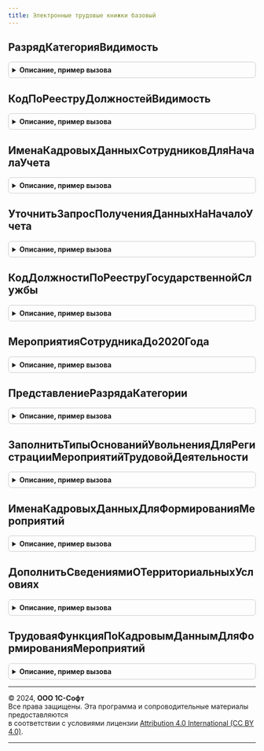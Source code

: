 ```yaml
---
title: Электронные трудовые книжки базовый
---
```



## РазрядКатегорияВидимость
<details style="margin: 1em 0; padding: 0.5em; border: 1px solid #ccc; border-radius: 6px;">

<summary style="font-weight: bold; cursor: pointer;">Описание, пример вызова</summary>

```bsl

Функция РазрядКатегорияВидимость() Экспорт
```

Пример вызова
```bsl
Результат = ЭлектронныеТрудовыеКнижкиБазовый.РазрядКатегорияВидимость() 
```
</details>

## КодПоРееструДолжностейВидимость
<details style="margin: 1em 0; padding: 0.5em; border: 1px solid #ccc; border-radius: 6px;">

<summary style="font-weight: bold; cursor: pointer;">Описание, пример вызова</summary>

```bsl

Функция КодПоРееструДолжностейВидимость() Экспорт
```

Пример вызова
```bsl
Результат = ЭлектронныеТрудовыеКнижкиБазовый.КодПоРееструДолжностейВидимость() 
```
</details>

## ИменаКадровыхДанныхСотрудниковДляНачалаУчета
<details style="margin: 1em 0; padding: 0.5em; border: 1px solid #ccc; border-radius: 6px;">

<summary style="font-weight: bold; cursor: pointer;">Описание, пример вызова</summary>

```bsl

Функция ИменаКадровыхДанныхСотрудниковДляНачалаУчета() Экспорт
```

Пример вызова
```bsl
Результат = ЭлектронныеТрудовыеКнижкиБазовый.ИменаКадровыхДанныхСотрудниковДляНачалаУчета() 
```
</details>

## УточнитьЗапросПолученияДанныхНаНачалоУчета
<details style="margin: 1em 0; padding: 0.5em; border: 1px solid #ccc; border-radius: 6px;">

<summary style="font-weight: bold; cursor: pointer;">Описание, пример вызова</summary>

```bsl

Процедура УточнитьЗапросПолученияДанныхНаНачалоУчета(Запрос) Экспорт
```

Пример вызова
```bsl
ЭлектронныеТрудовыеКнижкиБазовый.УточнитьЗапросПолученияДанныхНаНачалоУчета(Запрос) 
```
</details>

## КодДолжностиПоРееструГосударственнойСлужбы
<details style="margin: 1em 0; padding: 0.5em; border: 1px solid #ccc; border-radius: 6px;">

<summary style="font-weight: bold; cursor: pointer;">Описание, пример вызова</summary>

```bsl

Функция КодДолжностиПоРееструГосударственнойСлужбы(Должность) Экспорт
```

Пример вызова
```bsl
Результат = ЭлектронныеТрудовыеКнижкиБазовый.КодДолжностиПоРееструГосударственнойСлужбы(Должность) 
```
</details>

## МероприятияСотрудникаДо2020Года
<details style="margin: 1em 0; padding: 0.5em; border: 1px solid #ccc; border-radius: 6px;">

<summary style="font-weight: bold; cursor: pointer;">Описание, пример вызова</summary>

```bsl

Функция МероприятияСотрудникаДо2020Года(Сотрудник, Организация) Экспорт
```

Пример вызова
```bsl
Результат = ЭлектронныеТрудовыеКнижкиБазовый.МероприятияСотрудникаДо2020Года(Сотрудник, Организация) 
```
</details>

## ПредставлениеРазрядаКатегории
<details style="margin: 1em 0; padding: 0.5em; border: 1px solid #ccc; border-radius: 6px;">

<summary style="font-weight: bold; cursor: pointer;">Описание, пример вызова</summary>

```bsl

Функция ПредставлениеРазрядаКатегории(РазрядКатегория) Экспорт
```

Пример вызова
```bsl
Результат = ЭлектронныеТрудовыеКнижкиБазовый.ПредставлениеРазрядаКатегории(РазрядКатегория) 
```
</details>

## ЗаполнитьТипыОснованийУвольненияДляРегистрацииМероприятийТрудовойДеятельности
<details style="margin: 1em 0; padding: 0.5em; border: 1px solid #ccc; border-radius: 6px;">

<summary style="font-weight: bold; cursor: pointer;">Описание, пример вызова</summary>

```bsl

Процедура ЗаполнитьТипыОснованийУвольненияДляРегистрацииМероприятийТрудовойДеятельности(СписокОснований) Экспорт
```

Пример вызова
```bsl
ЭлектронныеТрудовыеКнижкиБазовый.ЗаполнитьТипыОснованийУвольненияДляРегистрацииМероприятийТрудовойДеятельности(СписокОснований) 
```
</details>

## ИменаКадровыхДанныхДляФормированияМероприятий
<details style="margin: 1em 0; padding: 0.5em; border: 1px solid #ccc; border-radius: 6px;">

<summary style="font-weight: bold; cursor: pointer;">Описание, пример вызова</summary>

```bsl

Функция ИменаКадровыхДанныхДляФормированияМероприятий() Экспорт
```

Пример вызова
```bsl
Результат = ЭлектронныеТрудовыеКнижкиБазовый.ИменаКадровыхДанныхДляФормированияМероприятий() 
```
</details>

## ДополнитьСведениямиОТерриториальныхУсловиях
<details style="margin: 1em 0; padding: 0.5em; border: 1px solid #ccc; border-radius: 6px;">

<summary style="font-weight: bold; cursor: pointer;">Описание, пример вызова</summary>

```bsl

Процедура ДополнитьСведениямиОТерриториальныхУсловиях(ДанныеМероприятия, ПараметрыФормирования, КадровыеДанныеСотрудников) Экспорт
```

Пример вызова
```bsl
ЭлектронныеТрудовыеКнижкиБазовый.ДополнитьСведениямиОТерриториальныхУсловиях(ДанныеМероприятия, ПараметрыФормирования, КадровыеДанныеСотрудников) 
```
</details>

## ТрудоваяФункцияПоКадровымДаннымДляФормированияМероприятий
<details style="margin: 1em 0; padding: 0.5em; border: 1px solid #ccc; border-radius: 6px;">

<summary style="font-weight: bold; cursor: pointer;">Описание, пример вызова</summary>

```bsl

Функция ТрудоваяФункцияПоКадровымДаннымДляФормированияМероприятий(КадровыеДанные) Экспорт
```

Пример вызова
```bsl
Результат = ЭлектронныеТрудовыеКнижкиБазовый.ТрудоваяФункцияПоКадровымДаннымДляФормированияМероприятий(КадровыеДанные) 
```
</details>

---

© 2024, **ООО 1С-Софт**  
Все права защищены. Эта программа и сопроводительные материалы предоставляются  
в соответствии с условиями лицензии [Attribution 4.0 International (CC BY 4.0)](https://creativecommons.org/licenses/by/4.0/legalcode).

---
